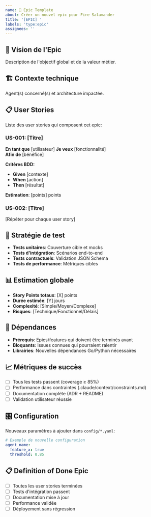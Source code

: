 ```yaml
---
name: 🎯 Epic Template
about: Créer un nouvel epic pour Fire Salamander
title: '[EPIC] '
labels: 'type:epic'
assignees: ''
---
```


## 🎯 Vision de l'Epic
Description de l'objectif global et de la valeur métier.

## 🏗️ Contexte technique
Agent(s) concerné(s) et architecture impactée.

## 📋 User Stories
Liste des user stories qui composent cet epic:

### US-001: [Titre]
**En tant que** [utilisateur]
**Je veux** [fonctionnalité]  
**Afin de** [bénéfice]

**Critères BDD:**
- **Given** [contexte]
- **When** [action]
- **Then** [résultat]

**Estimation**: [points] points

### US-002: [Titre]
[Répéter pour chaque user story]

## 🧪 Stratégie de test
- **Tests unitaires**: Couverture cible et mocks
- **Tests d'intégration**: Scénarios end-to-end
- **Tests contractuels**: Validation JSON Schema
- **Tests de performance**: Métriques cibles

## 📊 Estimation globale
- **Story Points totaux**: [X] points
- **Durée estimée**: [Y] jours
- **Complexité**: [Simple/Moyen/Complexe]
- **Risques**: [Technique/Fonctionnel/Délais]

## 🔗 Dépendances
- **Prérequis**: Epics/features qui doivent être terminés avant
- **Bloquants**: Issues connues qui pourraient ralentir
- **Librairies**: Nouvelles dépendances Go/Python nécessaires

## 📈 Métriques de succès
- [ ] Tous les tests passent (coverage ≥ 85%)
- [ ] Performance dans contraintes (.claude/context/constraints.md)
- [ ] Documentation complète (ADR + README)
- [ ] Validation utilisateur réussie

## 🎛️ Configuration
Nouveaux paramètres à ajouter dans `config/*.yaml`:
```yaml
# Exemple de nouvelle configuration
agent_name:
  feature_x: true
  threshold: 0.85
```

## 📋 Definition of Done Epic
- [ ] Toutes les user stories terminées
- [ ] Tests d'intégration passent
- [ ] Documentation mise à jour
- [ ] Performance validée
- [ ] Déployement sans régression